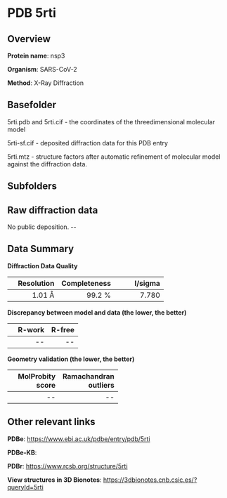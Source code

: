 # PDB 5rti

## Overview

**Protein name**: nsp3

**Organism**: SARS-CoV-2

**Method**: X-Ray Diffraction



## Basefolder

5rti.pdb and 5rti.cif - the coordinates of the threedimensional molecular model

5rti-sf.cif - deposited diffraction data for this PDB entry

5rti.mtz - structure factors after automatic refinement of molecular model against the diffraction data.

## Subfolders









## Raw diffraction data

No public deposition. --<br> 

## Data Summary
**Diffraction Data Quality**

|   | Resolution | Completeness| I/sigma |
|---|-------------:|----------------:|--------------:|
|   |1.01 Å|99.2  %|<img width=50/>7.780|

**Discrepancy between model and data (the lower, the better)**

|   | **R-work**| **R-free**   
|---|-------------:|----------------:|           
||--|--|

**Geometry validation (the lower, the better)**

|   |**MolProbity<br>score**| **Ramachandran<br>outliers** 
|---|-------------:|----------------:|
||--|--|

 

 



## Other relevant links 
**PDBe**:  https://www.ebi.ac.uk/pdbe/entry/pdb/5rti

**PDBe-KB**:  
 
**PDBr**: https://www.rcsb.org/structure/5rti 

**View structures in 3D Bionotes**: https://3dbionotes.cnb.csic.es/?queryId=5rti

